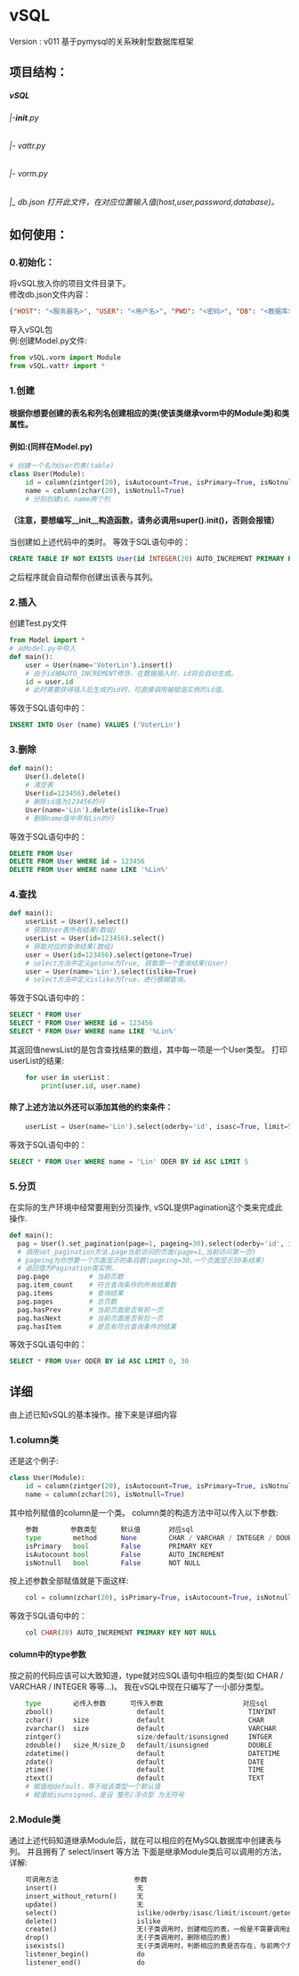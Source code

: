 # vSQL
Version : v011
基于pymysql的关系映射型数据库框架

## 项目结构：

##### vSQL
###### |-__init__.py
###### |- vattr.py
###### |- vorm.py
###### |_ db.json 打开此文件，在对应位置输入值(host,user,password,database)。


## 如何使用：
### 0.初始化：
  将vSQL放入你的项目文件目录下。<br>
  修改db.json文件内容： <br>
```json
{"HOST": "<服务器名>", "USER": "<用户名>", "PWD": "<密码>", "DB": "<数据库名>"}
```
  导入vSQL包<br>
  例:创建Model.py文件:<br>
```python
from vSQL.vorm import Module
from vSQL.vattr import *
```
### 1.创建
####  根据你想要创建的表名和列名创建相应的类(使该类继承vorm中的Module类)和类属性。
####  例如:(同样在Model.py)
```python
# 创建一个名为User的表(table)
class User(Module):
    id = column(zintger(20), isAutocount=True, isPrimary=True, isNotnull=True)
    name = column(zchar(20), isNotnull=True)
    # 分别创建id，name两个列
```
#### （注意，要想编写__init__构造函数，请务必调用super().__init__()，否则会报错）
  当创建如上述代码中的类时。
  等效于SQL语句中的：
```sql
CREATE TABLE IF NOT EXISTS User(id INTEGER(20) AUTO_INCREMENT PRIMARY KEY NOT NULL, name CHAR(20) NOT NULL)
```
  之后程序就会自动帮你创建出该表与其列。
### 2.插入
  创建Test.py文件
```python
from Model import *
# 从Model.py中导入
def main():
    user = User(name='VoterLin').insert()
    # 由于id被AUTO_INCREMENT修饰，在数据插入时，id将会自动生成。
    id = user.id
    # 此时需要获得插入后生成的id时，可直接调用被赋值实例的id值。
```
  等效于SQL语句中的：
```sql
INSERT INTO User (name) VALUES ('VoterLin')
```
### 3.删除
```python
def main():
    User().delete()
    # 清空表
    User(id=123456).delete()
    # 删除id值为123456的行
    User(name='Lin').delete(islike=True)
    # 删除name值中带有Lin的行
```
  等效于SQL语句中的：
```sql
DELETE FROM User
DELETE FROM User WHERE id = 123456
DELETE FROM User WHERE name LIKE '%Lin%'
```
### 4.查找
```python
def main():
    userList = User().select()
    # 获取User表所有结果(数组)
    userList = User(id=123456).select()
    # 获取对应的查询结果(数组)
    user = User(id=123456).select(getone=True)
    # select方法中定义getone为True, 获取第一个查询结果(User)
    user = User(name='Lin').select(islike=True)
    # select方法中定义islike为True，进行模糊查询。
```
  等效于SQL语句中的：
```sql
SELECT * FROM User
SELECT * FROM User WHERE id = 123456
SELECT * FROM User WHERE name LIKE '%Lin%'
```
  其返回值newsList的是包含查找结果的数组，其中每一项是一个User类型。
  打印userList的结果:
```python
    for user in userList：
        print(user.id, user.name)
```
#### 除了上述方法以外还可以添加其他的约束条件：
```python
    userList = User(name='Lin').select(oderby='id', isasc=True, limit=5)
```
  等效于SQL语句中的：
```sql
SELECT * FROM User WHERE name = 'Lin' ODER BY id ASC LIMIT 5
```
### 5.分页
  在实际的生产环境中经常要用到分页操作, vSQL提供Pagination这个类来完成此操作.<br>
```python
def main():
  pag = User().set_pagination(page=1, pageing=30).select(oderby='id', isasc=True)
  # 调用set_pagination方法.page当前访问的页面(page=1,当前访问第一页) 
  # pageing为你想要一个页面显示的条目数(pageing=30,一个页面显示30条结果)
  # 返回值为Pagination类实例. 
  pag.page          # 当前页数
  pag.item_count    # 符合查询条件的所有结果数
  pag.items         # 查询结果
  pag.pages         # 总页数
  pag.hasPrev       # 当前页面是否有前一页
  pag.hasNext       # 当前页面是否有后一页
  pag.hasItem       # 是否有符合查询条件的结果
```
  等效于SQL语句中的：
```sql
SELECT * FROM User ODER BY id ASC LIMIT 0, 30
```
## 详细
  由上述已知vSQL的基本操作。接下来是详细内容
### 1.column类
  还是这个例子:
```python
class User(Module):
    id = column(zintger(20), isAutocount=True, isPrimary=True, isNotnull=True)
    name = column(zchar(20), isNotnull=True)
```
  其中给列赋值的column是一个类。
  column类的构造方法中可以传入以下参数:

```python
    参数        参数类型      默认值       对应sql
    type        method      None        CHAR / VARCHAR / INTEGER / DOUBLE / DATETIME / DATE / TIME
    isPrimary   bool        False       PRIMARY KEY
    isAutocount bool        False       AUTO_INCREMENT
    isNotnull   bool        False       NOT NULL
```
  按上述参数全部赋值就是下面这样:
```python
    col = column(zchar(20), isPrimary=True, isAutocount=True, isNotnull=True)
```
  等效于SQL语句中的：
```sql
    col CHAR(20) AUTO_INCREMENT PRIMARY KEY NOT NULL
```
#### column中的type参数
  按之前的代码应该可以大致知道，type就对应SQL语句中相应的类型(如 CHAR / VARCHAR / INTEGER 等等...)。
  我在vSQL中现在只编写了一小部分类型。
```python
    type        必传入参数      可传入参数                    对应sql
    zbool()                     default                     TINYINT
    zchar()     size            default                     CHAR
    zvarchar()  size            default                     VARCHAR
    zintger()                   size/default/isunsigned     INTGER
    zdouble()   size_M/size_D   default/isunsigned          DOUBLE
    zdatetime()                 default                     DATETIME
    zdate()                     default                     DATE
    ztime()                     default                     TIME
    ztext()                     default                     TEXT
    # 赋值给default，等于给该类型一个默认值
    # 赋值给isunsigned，是设 整形/浮点型 为无符号
```
### 2.Module类
  通过上述代码知道继承Module后，就在可以相应的在MySQL数据库中创建表与列。
  并且拥有了 select/insert 等方法
  下面是继承Module类后可以调用的方法，详解:
```python
    可调用方法                   参数
    insert()                    无
    insert_without_return()     无
    update()                    无
    select()                    islike/oderby/isasc/limit/iscount/getone
    delete()                    islike
    create()                    无(子类调用时，创建相应的表，一般是不需要调用此方法的，可以与drop()配合使用)
    drop()                      无(子类调用时，删除相应的表)
    isexists()                  无(子类调用时，判断相应的表是否存在，与前两个方法配合使用)
    listener_begin()            do
    listener_end()              do
```
